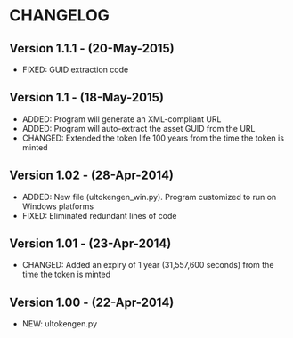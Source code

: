 # CHANGELOG

## Version 1.1.1 - (20-May-2015)
* FIXED: GUID extraction code

## Version 1.1 - (18-May-2015)
* ADDED: Program will generate an XML-compliant URL
* ADDED: Program will auto-extract the asset GUID from the URL
* CHANGED: Extended the token life 100 years from the time the token is minted

## Version 1.02 - (28-Apr-2014)
* ADDED: New file (ultokengen_win.py). Program customized to run on Windows platforms
* FIXED: Eliminated redundant lines of code

## Version 1.01 - (23-Apr-2014)
* CHANGED: Added an expiry of 1 year (31,557,600 seconds) from the time the token is minted

## Version 1.00 - (22-Apr-2014)
* NEW: ultokengen.py